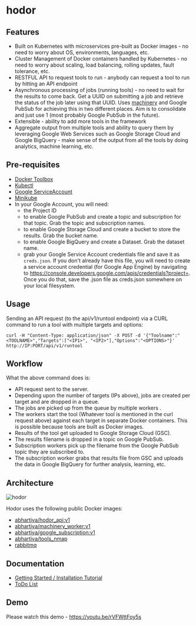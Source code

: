 # hodor

## Features

* Built on Kubernetes with microservices pre-built as Docker images - no need to worry about OS, environments, languages, etc. 
* Cluster Management of Docker containers handled by Kubernetes - no need to worry about scaling, load balancing, rolling updates, fault tolerance, etc. 
* RESTFUL API to request tools to run - anybody can request a tool to run by hitting an API endpoint
* Asynchronous processing of jobs (running tools) - no need to wait for the results to come back. Get a UUID on submitting a job and retrieve the status of the job later using that UUID. Uses [machinery](https://github.com/RichardKnop/machinery) and Google PubSub for achieving this in two different places. Aim is to consolidate and just use 1 (most probably Google PubSub in the future).
* Extensible - ability to add more tools in the framework
* Aggregate output from multiple tools and ability to query them by leveraging Google Web Services such as Google Storage Cloud and Google BigQuery - make sense of the output from all the tools by doing analytics, machine learning, etc. 

## Pre-requisites

* [Docker Toolbox](https://www.docker.com/products/docker-toolbox)
* [Kubectl](http://kubernetes.io/docs/user-guide/prereqs/)
* [Google ServiceAccount](https://cloud.google.com/compute/docs/access/service-accounts)
* [Minikube](http://kubernetes.io/docs/getting-started-guides/minikube/)
* In your Google Account, you will need:
    * the Project ID
    * to enable Google PubSub and create a topic and subscription for that topic. Grab the topic and subscription names.
    * to enable Google Storage Cloud and create a bucket to store the results. Grab the bucket name.
    * to enable Google BigQuery and create a Dataset. Grab the dataset name. 
    * grab your Google Service Account credentials file and save it as `creds.json`. If you don't already have this file, you will need to create a service account credential (for Google App Engine) by navigating to https://console.developers.google.com/apis/credentials?project=<project-id>. Once you do that, save the .json file as creds.json somewhere on your local filesystem.

## Usage

Sending an API request (to the api/v1/runtool endpoint) via a CURL command to run a tool with multiple targets and options:

    curl -H "Content-Type: application/json" -X POST -d '{"Toolname":"<TOOLNAME>","Targets":["<IP1>", "<IP2>"],"Options":"<OPTIONS>"}' http://IP:PORT/api/v1/runtool

## Workflow

What the above command does is:
* API request sent to the server.
* Depending upon the number of targets (IPs above), jobs are created per target and are dropped in a queue. 
* The jobs are picked up from the queue by multiple workers .
* The workers start the tool (Whatever tool is mentioned in the curl request above) against each target in separate Docker containers. This is possible because tools are built as Docker images.
* Results of the tool get uploaded to Google Storage Cloud (GSC).
* The results filename is dropped in a topic on Google PubSub.
* Subscription workers pick up the filename from the Google PubSub topic they are subscribed to.
* The subscription worker grabs that results file from GSC and uploads the data in Google BigQuery for further analysis, learning, etc. 

## Architecture

![hodor](imgs/hodorarch.jpeg)

Hodor uses the following public Docker images:
* [abhartiya/hodor_api:v1](https://hub.docker.com/r/abhartiya/hodor_api/)
* [abhartiya/machinery_worker:v1](https://hub.docker.com/r/abhartiya/machinery_worker/)
* [abhartiya/google_subscription:v1](https://hub.docker.com/r/abhartiya/google_subscription/)
* [abhartiya/tools_nmap](https://hub.docker.com/r/abhartiya/tools_nmap/)
* [rabbitmq](https://hub.docker.com/_/rabbitmq/)

## Documentation

* [Getting Started / Installation Tutorial](docs/getting-started.md)
* [ToDo List](docs/todo-list.md)

## Demo

Please watch this demo - https://youtu.be/rVFWttFoy5s